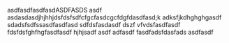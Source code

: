 asdfasdfasdfasdASDFASDS
asdf asdasdasdjhjhhjdsfdsfsdfcfgcfasdcgcfdgfdasdfasd;k adksfjkdhghghgasdf
sdadsfsdfssasdfasdfasd
sdfdsfasdasdf
dszf
vfvdsfasdfasdf
fdsfdsfghfhgfasdfasdf
hjhjsadf
asdf
adfasdf
fasdfadsfdasfads
asdfasdf
